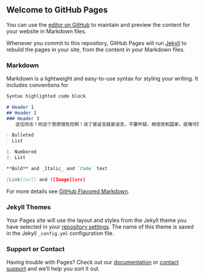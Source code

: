 ## Welcome to GitHub Pages

You can use the [editor on GitHub](https://github.com/denghailong123/denghailong123.github.io/edit/master/index.md) to maintain and preview the content for your website in Markdown files.

Whenever you commit to this repository, GitHub Pages will run [Jekyll](https://jekyllrb.com/) to rebuild the pages in your site, from the content in your Markdown files.

### Markdown

Markdown is a lightweight and easy-to-use syntax for styling your writing. It includes conventions for

```markdown
Syntax highlighted code block

# Header 1
## Header 2
### Header 3
　　这位同志！你这个思想很危险啊！说了是谣言就是谣言，不要怀疑，相信党和国家，疫情可防可控，物资充足，公开透明，稳中向好。高度评价，亲切交谈，高度重视，全面落实，坚决拥护，深入贯彻，一致赞同，高举旗帜，相信政府，不传谣不信谣 网络不是法外之地

- Bulleted
- List

1. Numbered
2. List

**Bold** and _Italic_ and `Code` text

[Link](url) and ![Image](src)
```

For more details see [GitHub Flavored Markdown](https://guides.github.com/features/mastering-markdown/).

### Jekyll Themes

Your Pages site will use the layout and styles from the Jekyll theme you have selected in your [repository settings](https://github.com/denghailong123/denghailong123.github.io/settings). The name of this theme is saved in the Jekyll `_config.yml` configuration file.

### Support or Contact

Having trouble with Pages? Check out our [documentation](https://help.github.com/categories/github-pages-basics/) or [contact support](https://github.com/contact) and we’ll help you sort it out.
